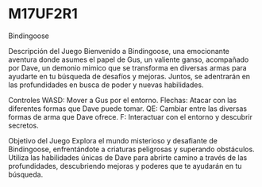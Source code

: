# M17UF2R1

Bindingoose 

Descripción del Juego
Bienvenido a Bindingoose, una emocionante aventura donde asumes el papel de Gus, un valiente ganso, acompañado por Dave, un demonio mimico que se transforma en diversas armas para ayudarte en tu búsqueda de desafíos y mejoras. Juntos, se adentrarán en las profundidades en busca de poder y nuevas habilidades.

Controles
WASD: Mover a Gus por el entorno.
Flechas: Atacar con las diferentes formas que Dave puede tomar.
QE: Cambiar entre las diversas formas de arma que Dave ofrece.
F: Interactuar con el entorno y descubrir secretos.


Objetivo del Juego
Explora el mundo misterioso y desafiante de Bindingoose, enfrentándote a criaturas peligrosas y superando obstáculos. Utiliza las habilidades únicas de Dave para abrirte camino a través de las profundidades, descubriendo mejoras y poderes que te ayudarán en tu búsqueda.